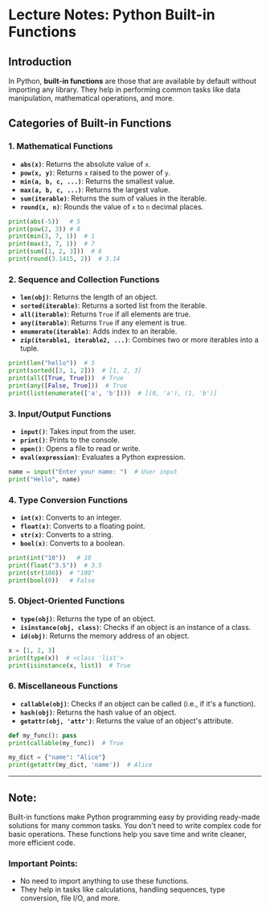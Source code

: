# Lecture Notes: Python Built-in Functions

## Introduction
In Python, **built-in functions** are those that are available by default without importing any library. They help in performing common tasks like data manipulation, mathematical operations, and more.

## Categories of Built-in Functions

### 1. Mathematical Functions
- **`abs(x)`**: Returns the absolute value of `x`.
- **`pow(x, y)`**: Returns `x` raised to the power of `y`.
- **`min(a, b, c, ...)`**: Returns the smallest value.
- **`max(a, b, c, ...)`**: Returns the largest value.
- **`sum(iterable)`**: Returns the sum of values in the iterable.
- **`round(x, n)`**: Rounds the value of `x` to `n` decimal places.

```python
print(abs(-5))   # 5
print(pow(2, 3)) # 8
print(min(3, 7, 1))  # 1
print(max(3, 7, 1))  # 7
print(sum([1, 2, 3]))  # 6
print(round(3.1415, 2))  # 3.14
```

### 2. Sequence and Collection Functions
- **`len(obj)`**: Returns the length of an object.
- **`sorted(iterable)`**: Returns a sorted list from the iterable.
- **`all(iterable)`**: Returns `True` if all elements are true.
- **`any(iterable)`**: Returns `True` if any element is true.
- **`enumerate(iterable)`**: Adds index to an iterable.
- **`zip(iterable1, iterable2, ...)`**: Combines two or more iterables into a tuple.

```python
print(len("hello"))  # 5
print(sorted([3, 1, 2]))  # [1, 2, 3]
print(all([True, True]))  # True
print(any([False, True]))  # True
print(list(enumerate(['a', 'b'])))  # [(0, 'a'), (1, 'b')]
```

### 3. Input/Output Functions
- **`input()`**: Takes input from the user.
- **`print()`**: Prints to the console.
- **`open()`**: Opens a file to read or write.
- **`eval(expression)`**: Evaluates a Python expression.

```python
name = input("Enter your name: ")  # User input
print("Hello", name)
```

### 4. Type Conversion Functions
- **`int(x)`**: Converts to an integer.
- **`float(x)`**: Converts to a floating point.
- **`str(x)`**: Converts to a string.
- **`bool(x)`**: Converts to a boolean.

```python
print(int("10"))   # 10
print(float("3.5"))  # 3.5
print(str(100))  # "100"
print(bool(0))   # False
```

### 5. Object-Oriented Functions
- **`type(obj)`**: Returns the type of an object.
- **`isinstance(obj, class)`**: Checks if an object is an instance of a class.
- **`id(obj)`**: Returns the memory address of an object.

```python
x = [1, 2, 3]
print(type(x))  # <class 'list'>
print(isinstance(x, list))  # True
```

### 6. Miscellaneous Functions
- **`callable(obj)`**: Checks if an object can be called (i.e., if it's a function).
- **`hash(obj)`**: Returns the hash value of an object.
- **`getattr(obj, 'attr')`**: Returns the value of an object's attribute.

```python
def my_func(): pass
print(callable(my_func))  # True

my_dict = {"name": "Alice"}
print(getattr(my_dict, 'name'))  # Alice
```

---

## Note:
Built-in functions make Python programming easy by providing ready-made solutions for many common tasks. You don't need to write complex code for basic operations. These functions help you save time and write cleaner, more efficient code.

### Important Points:
- No need to import anything to use these functions.
- They help in tasks like calculations, handling sequences, type conversion, file I/O, and more.
